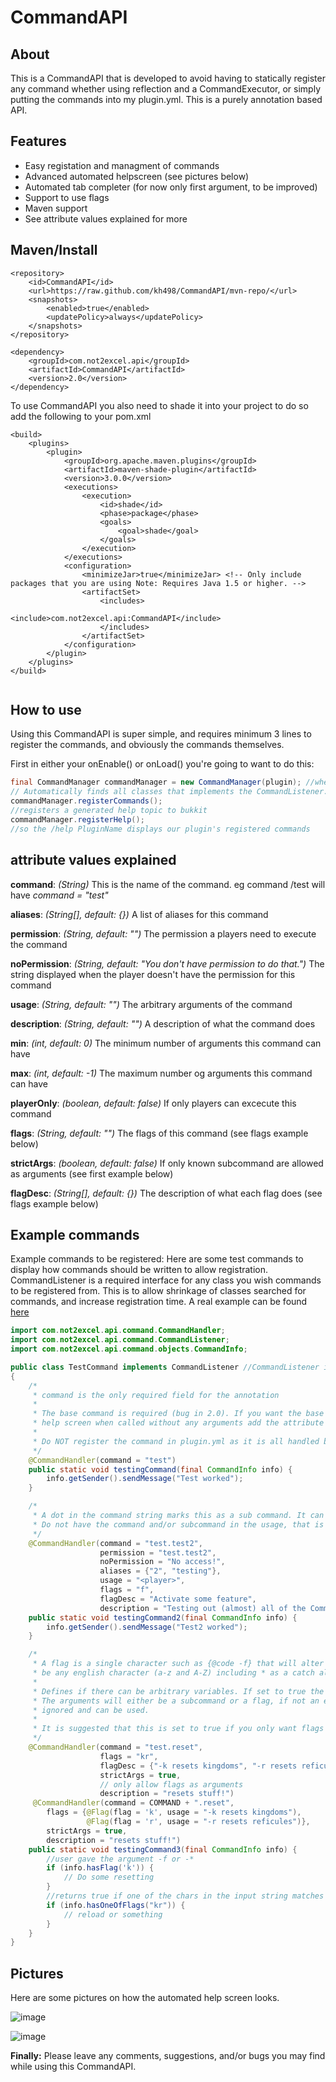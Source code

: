 CommandAPI 
==========
## About
This is a CommandAPI that is developed to avoid having to statically register any command whether using reflection and a CommandExecutor, or simply putting the commands into my plugin.yml. This is a purely annotation based API.

## Features
* Easy registation and managment of commands
* Advanced automated helpscreen (see pictures below)
* Automated tab completer (for now only first argument, to be improved)
* Support to use flags
* Maven support
* See attribute values explained for more

## Maven/Install

```
<repository>
    <id>CommandAPI</id>
    <url>https://raw.github.com/kh498/CommandAPI/mvn-repo/</url>
    <snapshots>
        <enabled>true</enabled>
        <updatePolicy>always</updatePolicy>
    </snapshots>
</repository>
```

```
<dependency>
    <groupId>com.not2excel.api</groupId>
    <artifactId>CommandAPI</artifactId>
    <version>2.0</version>
</dependency>
```

To use CommandAPI you also need to shade it into your project to do so add the following to your pom.xml 

```
<build>
    <plugins>
        <plugin>
            <groupId>org.apache.maven.plugins</groupId>
            <artifactId>maven-shade-plugin</artifactId>
            <version>3.0.0</version>
            <executions>
                <execution>
                    <id>shade</id>
                    <phase>package</phase>
                    <goals>
                        <goal>shade</goal>
                    </goals>
                </execution>
            </executions>
            <configuration>
                <minimizeJar>true</minimizeJar> <!-- Only include packages that you are using Note: Requires Java 1.5 or higher. -->
                <artifactSet>
                    <includes>
                        <include>com.not2excel.api:CommandAPI</include>
                    </includes>
                </artifactSet>
            </configuration>
        </plugin>
    </plugins>
</build>
            
```


## How to use
Using this CommandAPI is super simple, and requires minimum 3 lines to register the commands, and obviously the commands themselves.

First in either your onEnable() or onLoad() you're going to want to do this:
```java
final CommandManager commandManager = new CommandManager(plugin); //where plugin is a plugin instance
// Automatically finds all classes that implements the CommandListener.class and registers their commands
commandManager.registerCommands();
//registers a generated help topic to bukkit
commandManager.registerHelp();
//so the /help PluginName displays our plugin's registered commands
```

## attribute values explained

__command__: _(String)_ This is the name of the command. eg command /test will have _command = "test"_

__aliases__: _(String[], default: {})_ A list of aliases for this command

__permission__: _(String, default: "")_ The permission a players need to execute the command

__noPermission__: _(String, default: "You don't have permission to do that.")_ The string displayed when the player doesn't have the permission for this command

__usage__: _(String, default: "")_ The arbitrary arguments of the command

__description__: _(String, default: "")_ A description of what the command does

__min__: _(int, default: 0)_ The minimum number of arguments this command can have

__max__: _(int, default: -1)_ The maximum number og arguments this command can have

__playerOnly__: _(boolean, default: false)_ If only players can excecute this command

__flags__: _(String, default: "")_ The flags of this command (see flags example below)

__strictArgs__: _(boolean, default: false)_ If only known subcommand are allowed as arguments (see first example below)

__flagDesc__: _(String[], default: {})_ The description of what each flag does (see flags example below)


## Example commands
Example commands to be registered: Here are some test commands to display how commands should be written to allow registration.  CommandListener is a required interface for any class you wish commands to be registered from.  This is to allow shrinkage of classes searched for commands, and increase registration time.
A real example can be found [here](https://gist.github.com/kh498/45af9f07ec6884c259a84687c788786a)
```java
import com.not2excel.api.command.CommandHandler;
import com.not2excel.api.command.CommandListener;
import com.not2excel.api.command.objects.CommandInfo;

public class TestCommand implements CommandListener //CommandListener is required
{
    /*
     * command is the only required field for the annotation
     *
     * The base command is required (bug in 2.0). If you want the base command to display the
     * help screen when called without any arguments add the attribute values "strictArgs = true" and "max = 0"
     *
     * Do NOT register the command in plugin.yml as it is all handled by this API!
     */
    @CommandHandler(command = "test")
    public static void testingCommand(final CommandInfo info) {
        info.getSender().sendMessage("Test worked");
    }

    /*
     * A dot in the command string marks this as a sub command. It can go infinitely deep.
     * Do not have the command and/or subcommand in the usage, that is built in.
     */
    @CommandHandler(command = "test.test2",
                    permission = "test.test2",
                    noPermission = "No access!",
                    aliases = {"2", "testing"},
                    usage = "<player>",
                    flags = "f",
                    flagDesc = "Activate some feature",
                    description = "Testing out (almost) all of the CommandHandler's attribute values")
    public static void testingCommand2(final CommandInfo info) {
        info.getSender().sendMessage("Test2 worked");
    }

    /*
     * A flag is a single character such as {@code -f} that will alter the behaviour of the command. flags can only
     * be any english character (a-z and A-Z) including * as a catch all.
     *
     * Defines if there can be arbitrary variables. If set to true the command cannot have any unknown variables.
     * The arguments will either be a subcommand or a flag, if not an error is thrown. This means that flags are
     * ignored and can be used.
     *
     * It is suggested that this is set to true if you only want flags as arguments.
     */
    @CommandHandler(command = "test.reset",
                    flags = "kr",
                    flagDesc = {"-k resets kingdoms", "-r resets reficules"},
                    strictArgs = true,
                    // only allow flags as arguments
                    description = "resets stuff!")
     @CommandHandler(command = COMMAND + ".reset",
        flags = {@Flag(flag = 'k', usage = "-k resets kingdoms"), 
                 @Flag(flag = 'r', usage = "-r resets reficules")},
        strictArgs = true,
        description = "resets stuff!")
    public static void testingCommand3(final CommandInfo info) {
        //user gave the argument -f or -*
        if (info.hasFlag('k')) {
            // Do some resetting
        }
        //returns true if one of the chars in the input string matches one of the flags the user gave
        if (info.hasOneOfFlags("kr")) {
            // reload or something
        }
    }
}
```

## Pictures
Here are some pictures on how the automated help screen looks.

![image](https://user-images.githubusercontent.com/1556738/28045587-4b32c6e8-65de-11e7-8d2d-d215e0c63a5a.png)

![image](https://user-images.githubusercontent.com/1556738/28045615-77fb168a-65de-11e7-9117-2422ebb644ed.png)


__Finally:__ Please leave any comments, suggestions, and/or bugs you may find while using this CommandAPI.
